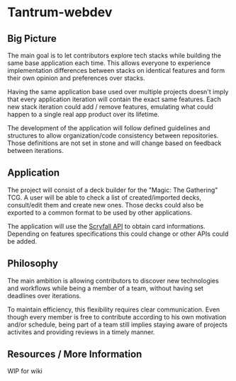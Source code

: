 # Tantrum-webdev

## Big Picture

The main goal is to let contributors explore tech stacks while building the same base application each time. This allows everyone to experience implementation differences between stacks on identical features and form their own opinion and preferences over stacks. 

Having the same application base used over multiple projects doesn't imply that every application iteration will contain the exact same features. Each new stack iteration could add / remove features, emulating what could happen to a single real app product over its lifetime.

The development of the application will follow defined guidelines and structures to allow organization/code consistency between repositories. Those definitions are not set in stone and will change based on feedback between iterations.

## Application

The project will consist of a deck builder for the "Magic: The Gathering" TCG. A user will be able to check a list of created/imported decks, consult/edit them and create new ones. Those decks could also be exported to a common format to be used by other applications.

The application will use the [Scryfall API](https://scryfall.com/docs/api) to obtain card informations. Depending on features specifications this could change or other APIs could be added.

## Philosophy

The main ambition is allowing contributors to discover new technologies and workflows while being a member of a team, without having set deadlines over iterations. 

To maintain efficiency, this flexibility requires clear communication. Even though every member is free to contribute according to his own motivation and/or schedule, being part of a team still implies staying aware of projects activites and providing reviews in a timely manner.

## Resources / More Information

WIP for wiki
